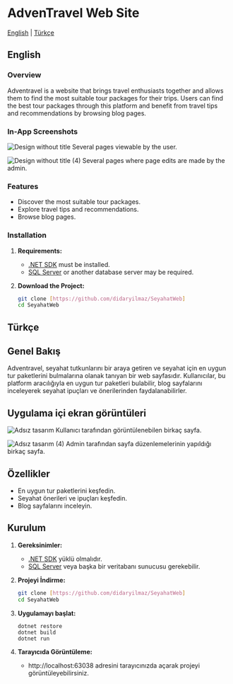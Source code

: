 # AdvenTravel Web Site

[English](#english) | [Türkçe](#türkçe)

## English

### Overview
Adventravel is a website that brings travel enthusiasts together and allows them to find the most suitable tour packages for their trips. Users can find the best tour packages through this platform and benefit from travel tips and recommendations by browsing blog pages.

### In-App Screenshots
![Design without title](https://github.com/user-attachments/assets/fdc4cd7b-f67a-48af-9581-df66cb9303b4)
Several pages viewable by the user.

![Design without title (4)](https://github.com/user-attachments/assets/a18235ff-9983-460a-a969-a582fef9035b)
Several pages where page edits are made by the admin.

### Features
- Discover the most suitable tour packages.
- Explore travel tips and recommendations.
- Browse blog pages.

### Installation

1. **Requirements:**
   - [.NET SDK](https://dotnet.microsoft.com/download) must be installed.
   - [SQL Server](https://www.microsoft.com/en-us/sql-server/sql-server-downloads) or another database server may be required.

2. **Download the Project:**
   ```bash
   git clone [https://github.com/didaryilmaz/SeyahatWeb]
   cd SeyahatWeb

## Türkçe

## Genel Bakış


Adventravel, seyahat tutkunlarını bir araya getiren ve seyahat için en uygun tur paketlerini bulmalarına olanak tanıyan bir web sayfasıdır. Kullanıcılar, bu platform aracılığıyla en uygun tur paketleri bulabilir,  blog sayfalarını inceleyerek seyahat ipuçları ve önerilerinden faydalanabilirler.

## Uygulama içi ekran görüntüleri
![Adsız tasarım](https://github.com/user-attachments/assets/fdc4cd7b-f67a-48af-9581-df66cb9303b4)
Kullanıcı tarafından görüntülenebilen birkaç sayfa.

![Adsız tasarım (4)](https://github.com/user-attachments/assets/a18235ff-9983-460a-a969-a582fef9035b)
Admin tarafından sayfa düzenlemelerinin yapıldığı birkaç sayfa.
## Özellikler

- En uygun tur paketlerini keşfedin.
- Seyahat önerileri ve ipuçları keşfedin.
- Blog sayfalarını inceleyin.

##  Kurulum

1. **Gereksinimler:**
   - [.NET SDK](https://dotnet.microsoft.com/download) yüklü olmalıdır.
   - [SQL Server](https://www.microsoft.com/tr-tr/sql-server/sql-server-downloads) veya başka bir veritabanı sunucusu gerekebilir.

2. **Projeyi İndirme:**
   ```bash
   git clone [https://github.com/didaryilmaz/SeyahatWeb]
   cd SeyahatWeb
3. **Uygulamayı başlat:**

   ```
   dotnet restore
   dotnet build
   dotnet run
   
   ```
4. **Tarayıcıda Görüntüleme:**

   - http://localhost:63038 adresini tarayıcınızda açarak projeyi görüntüleyebilirsiniz.

